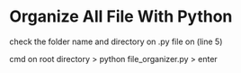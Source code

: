 # Organize All File With Python

check the folder name and directory on .py file on (line 5)

cmd on root directory > 
python file_organizer.py >
enter
